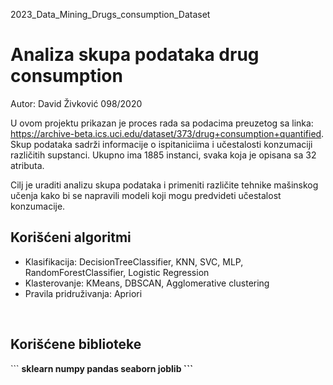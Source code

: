 2023_Data_Mining_Drugs_consumption_Dataset <br>
<h1>Analiza skupa podataka drug consumption</h1>
Autor: David Živković 098/2020 <br>

U ovom projektu prikazan je proces rada sa podacima preuzetog sa linka: https://archive-beta.ics.uci.edu/dataset/373/drug+consumption+quantified. <br>
Skup podataka sadrži informacije o ispitaniciima i učestalosti konzumaciji različitih supstanci. Ukupno ima 1885 instanci, svaka koja je opisana sa 32 atributa. <br>

Cilj je uraditi analizu skupa podataka i primeniti različite tehnike mašinskog učenja kako bi se napravili modeli koji mogu predvideti učestalost konzumacije.
  
  <h2> Korišćeni algoritmi </h2>
  
  <ul>
  <li>Klasifikacija: DecisionTreeClassifier, KNN, SVC, MLP, RandomForestClassifier, Logistic Regression
  <li>Klasterovanje: KMeans, DBSCAN, Agglomerative clustering
  <li>Pravila pridruživanja: Apriori
  </ul>
  <br>
  
  <h2> Korišćene biblioteke </h2>
     ```    
      <b>sklearn    
      <b>numpy
      <b>pandas
      <b>seaborn
      <b>joblib
     ```
  <br>
